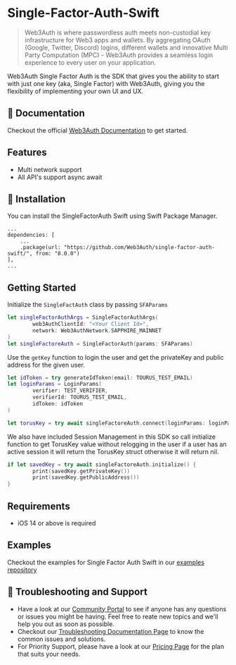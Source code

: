 # Single-Factor-Auth-Swift

> Web3Auth is where passwordless auth meets non-custodial key infrastructure for Web3 apps and wallets. By aggregating OAuth (Google, Twitter, Discord) logins, different wallets and innovative Multi Party Computation (MPC) - Web3Auth provides a seamless login experience to every user on your application.

Web3Auth Single Factor Auth is the SDK that gives you the ability to start with just one key (aka, Single Factor) with Web3Auth, giving you the flexibility of implementing your own UI and UX.


## 📖 Documentation

Checkout the official [Web3Auth Documentation](https://web3auth.io/docs/sdk/core-kit/sfa-ios) to get started.


## Features
- Multi network support
- All API's support async await 

## 🔗 Installation
You can install the SingleFactorAuth Swift using Swift Package Manager.

```
...
dependencies: [
    ...
    .package(url: "https://github.com/Web3Auth/single-factor-auth-swift/", from: "8.0.0")
],
...
```


## Getting Started
Initialize the `SingleFactAuth` class by passing `SFAParams`

```swift
let singleFactorAuthArgs = SingleFactorAuthArgs(
        web3AuthClientId: "<Your Client Id>",
        network: Web3AuthNetwork.SAPPHIRE_MAINNET
)
let singleFactoreAuth = SingleFactorAuth(params: SFAParams)
```

Use the `getKey` function to login the user and get the privateKey and public address for the given user.

```swift
let idToken = try generateIdToken(email: TOURUS_TEST_EMAIL)
let loginParams = LoginParams(
        verifier: TEST_VERIFIER, 
        verifierId: TOURUS_TEST_EMAIL, 
        idToken: idToken
)

let torusKey = try await singleFactoreAuth.connect(loginParams: loginParams)
```

We also have included Session Management in this SDK so call initialize function to get TorusKey value without relogging in the user if a user has an active session it will return the TorusKey struct otherwise it will return nil.

```swift
if let savedKey = try await singleFactoreAuth.initialize() {
        print(savedKey.getPrivateKey())
        print(savedKey.getPublicAddress())
}
```

## Requirements
- iOS 14 or above is required 

## Examples

Checkout the examples for Single Factor Auth Swift in our [examples repository](https://github.com/Web3Auth/web3auth-core-kit-examples/tree/main/single-factor-auth-ios)


## 💬 Troubleshooting and Support

- Have a look at our [Community Portal](https://community.web3auth.io/) to see if anyone has any questions or issues you might be having. Feel free to reate new topics and we'll help you out as soon as possible.
- Checkout our [Troubleshooting Documentation Page](https://web3auth.io/docs/troubleshooting) to know the common issues and solutions.
- For Priority Support, please have a look at our [Pricing Page](https://web3auth.io/pricing.html) for the plan that suits your needs.
